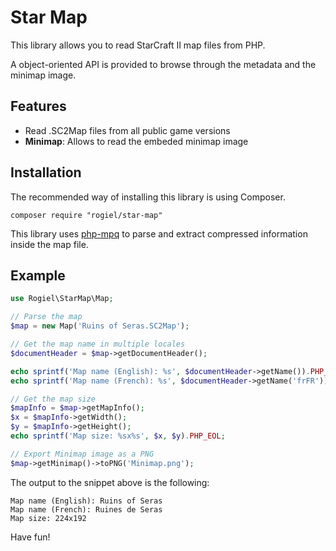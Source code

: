 # Star Map

This library allows you to read StarCraft II map files from PHP.

A object-oriented API is provided to browse through the metadata and the minimap image.

## Features
* Read .SC2Map files from all public game versions
* **Minimap**: Allows to read the embeded minimap image

## Installation

The recommended way of installing this library is using Composer.

    composer require "rogiel/star-map"
    
This library uses [php-mpq](https://github.com/Rogiel/php-mpq) to parse and extract compressed information inside the map file.
    
## Example

```php
use Rogiel\StarMap\Map;

// Parse the map
$map = new Map('Ruins of Seras.SC2Map');

// Get the map name in multiple locales
$documentHeader = $map->getDocumentHeader();

echo sprintf('Map name (English): %s', $documentHeader->getName()).PHP_EOL; // english is default
echo sprintf('Map name (French): %s', $documentHeader->getName('frFR')).PHP_EOL;

// Get the map size
$mapInfo = $map->getMapInfo();
$x = $mapInfo->getWidth();
$y = $mapInfo->getHeight();
echo sprintf('Map size: %sx%s', $x, $y).PHP_EOL;

// Export Minimap image as a PNG
$map->getMinimap()->toPNG('Minimap.png');
```

The output to the snippet above is the following:

```
Map name (English): Ruins of Seras
Map name (French): Ruines de Seras
Map size: 224x192
```

Have fun!